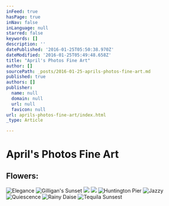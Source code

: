 ```yaml
---
inFeed: true
hasPage: true
inNav: false
inLanguage: null
starred: false
keywords: []
description: ''
datePublished: '2016-01-25T05:50:38.970Z'
dateModified: '2016-01-25T05:49:48.658Z'
title: "April's Photos Fine Art"
author: []
sourcePath: _posts/2016-01-25-aprils-photos-fine-art.md
published: true
authors: []
publisher:
  name: null
  domain: null
  url: null
  favicon: null
url: aprils-photos-fine-art/index.html
_type: Article

---
```

# April's Photos Fine Art

## Flowers:
![Elegance](https://s3-us-west-2.amazonaws.com/the-grid-img/p/dc7b560e84b2ed2454eb52a4ced2559f402982dd.jpg)
![Gilligan's Sunset](https://s3-us-west-2.amazonaws.com/the-grid-img/p/9d75b0b9756cfbed07330f16a40196a70c6d0a43.jpg)
![](https://s3-us-west-2.amazonaws.com/the-grid-img/p/f998f96516967026921464646d06228b89bdca34.jpg)
![](https://s3-us-west-2.amazonaws.com/the-grid-img/p/e303e764f8e5b3b97e4025d79bf4ccff1a0bbfae.jpg)
![Huntington Pier](https://s3-us-west-2.amazonaws.com/the-grid-img/p/e4d91fe6e3d247c314e3c4cab215f429d00df039.jpg)
![Jazzy](https://s3-us-west-2.amazonaws.com/the-grid-img/p/edf2e18cfaec61336bd5408cc65fac1c5aa111ce.jpg)
![Quiescence](https://s3-us-west-2.amazonaws.com/the-grid-img/p/4725a4b2a40ab80a7209fc0d3788d89674e17fd4.jpg)
![Rainy Daise](https://s3-us-west-2.amazonaws.com/the-grid-img/p/0c5c700e337e670786242e47644831f487baa397.png)
![Tequila Sunsest](https://s3-us-west-2.amazonaws.com/the-grid-img/p/62db4c4c2972f7f2d0a19424effb7e64907116bf.jpg)